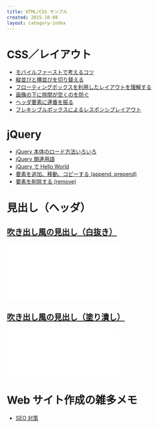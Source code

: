 ```yaml
---
title: HTML/CSS サンプル
created: 2015-10-08
layout: category-index
---
```


CSS／レイアウト
====
* [モバイルファーストで考えるコツ](mobile-first.html)
* [縦並びと横並びを切り替える](vertical-and-horizontal.html)
* [フローティングボックスを利用したレイアウトを理解する](floating-box.html)
* [画像の下に隙間が空くのを防ぐ](remove-margin-of-image.html)
* [ヘッダ要素に連番を振る](number-header.html)
* [フレキシブルボックスによるレスポンシブレイアウト](flexible-box.html)

jQuery
====
* [jQuery 本体のロード方法いろいろ](jquery/load-jquery.html)
* [jQuery 関連用語](jquery/terms.html)
* [jQuery で Hello World](jquery/hello-world.html)
* [要素を追加、移動、コピーする (append, prepend)](jquery/add-element.html)
* [要素を削除する (remove)](jquery/remove-element.html)

見出し（ヘッダ）
====

[吹き出し風の見出し（白抜き）](http://jsfiddle.net/maku77/dxz2havs/)
----
<iframe height="150" src="//jsfiddle.net/maku77/dxz2havs/embedded/result/" frameborder="0"></iframe>

[吹き出し風の見出し（塗り潰し）](http://jsfiddle.net/maku77/j4zbp0w4/)
----
<iframe height="130" src="//jsfiddle.net/maku77/j4zbp0w4/embedded/result/" frameborder="0"></iframe>


Web サイト作成の雑多メモ
====
* [SEO 対策](seo.html)

